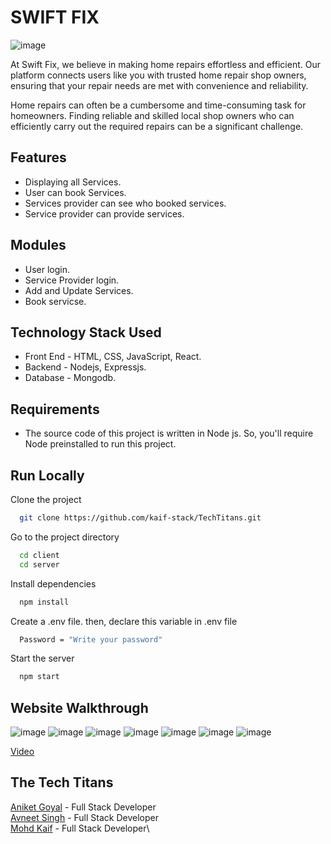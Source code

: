 # SWIFT FIX



![image](https://swift-fix.netlify.app/static/media/swift%20fix-logos.933d29a2e4e5f1ac025b.jpeg)

At Swift Fix, we believe in making home repairs effortless and efficient. Our platform connects users like you with trusted home repair shop owners, ensuring that your repair needs are met with convenience and reliability.

Home repairs can often be a cumbersome and time-consuming task for homeowners. Finding reliable and skilled local shop owners who can efficiently carry out the required repairs can be a significant challenge.


## Features

- Displaying all Services.
- User can book Services.
- Services provider can see who booked services.
- Service provider can provide services.

## Modules
- User login.
- Service Provider login.
- Add and Update Services.
- Book servicse.
## Technology Stack Used


- Front End - HTML, CSS, JavaScript, React.
- Backend - Nodejs, Expressjs.
- Database - Mongodb.
## Requirements

- The source code of this project is written in Node js. So, you'll require Node preinstalled to run this project.
## Run Locally

Clone the project

```bash
  git clone https://github.com/kaif-stack/TechTitans.git
```

Go to the project directory

```bash
  cd client
  cd server
```

Install dependencies

```bash
  npm install
```

Create a .env file. then, declare this variable in .env file

```bash
  Password = "Write your password"
```

Start the server

```bash
  npm start
```

## Website Walkthrough
![image](https://user-images.githubusercontent.com/70762626/183510904-95c62172-45df-4105-8a71-33989331e0a7.png)
![image](https://user-images.githubusercontent.com/70762626/183510912-6b6800db-167d-4a33-b648-dd9b77a86475.png)
![image](https://user-images.githubusercontent.com/70762626/183511131-40b0d925-eabe-4faf-93a3-3a5da3b41859.png)
![image](https://user-images.githubusercontent.com/70762626/183514544-48c6a699-1551-47de-a657-68640582b9b6.png)
![image](https://user-images.githubusercontent.com/70762626/183510924-0f80f653-8252-4d6e-ba15-8f2549853de1.png)
![image](https://user-images.githubusercontent.com/70762626/183511974-608a9c5d-86ca-42be-9b32-92c2bbfef58c.png)
![image](https://user-images.githubusercontent.com/70762626/183512031-f11e296d-a3ca-4038-975f-1d124ad3a98c.png)

[Video](https://youtu.be/SjOlMeXPTTY)



## The Tech Titans

[Aniket Goyal](https://www.linkedin.com/in/aniketgoyal110903/)  - Full Stack Developer\
[Avneet Singh](https://www.linkedin.com/in/avneet-singh-7758a1227/)  - Full Stack Developer\
[Mohd Kaif](https://www.linkedin.com/in/mohd-kaif-7ba250228/)  -  Full Stack Developer\
